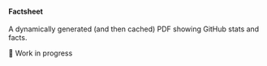 #### Factsheet

A dynamically generated (and then cached) PDF showing GitHub stats and facts.

:construction: Work in progress
